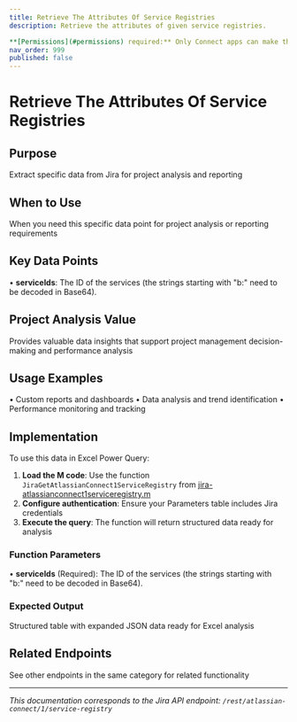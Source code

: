 ```yaml
---
title: Retrieve The Attributes Of Service Registries
description: Retrieve the attributes of given service registries.

**[Permissions](#permissions) required:** Only Connect apps can make this request and the servic...
nav_order: 999
published: false
---
```


# Retrieve The Attributes Of Service Registries

## Purpose
Extract specific data from Jira for project analysis and reporting

## When to Use
When you need this specific data point for project analysis or reporting requirements

## Key Data Points
• **serviceIds**: The ID of the services (the strings starting with "b:" need to be decoded in Base64).

## Project Analysis Value
Provides valuable data insights that support project management decision-making and performance analysis

## Usage Examples
• Custom reports and dashboards
• Data analysis and trend identification
• Performance monitoring and tracking

## Implementation
To use this data in Excel Power Query:

1. **Load the M code**: Use the function `JiraGetAtlassianConnect1ServiceRegistry` from [jira-atlassianconnect1serviceregistry.m](../assets/jira-atlassianconnect1serviceregistry.m)
2. **Configure authentication**: Ensure your Parameters table includes Jira credentials
3. **Execute the query**: The function will return structured data ready for analysis

### Function Parameters
• **serviceIds** (Required): The ID of the services (the strings starting with "b:" need to be decoded in Base64).

### Expected Output
Structured table with expanded JSON data ready for Excel analysis

## Related Endpoints
See other endpoints in the same category for related functionality

---
*This documentation corresponds to the Jira API endpoint: `/rest/atlassian-connect/1/service-registry`*
